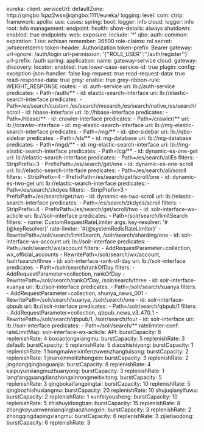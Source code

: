 eureka:
  client:
    serviceUrl:
      defaultZone: http://qingbo:1qaz2wsx@qingbo:1111/eureka/
logging:
  level:
    com:
      ctrip:
        framework:
          apollo:
            use:
              cases:
                spring:
                  boot:
                    logger: info
                  cloud:
                    logger: info
    root: info
management:
  endpoint:
    health:
      show-details: always
    shutdown:
      enabled: true
  endpoints:
    web:
      exposure:
        include: '*'
qbo:
  auth:
    common:
      expiration: 1
      iss: echisan
      remember: 36500
      role-claims: rol
      secret: jwtsecretdemo
      token-header: Authorization
      token-prefix: Bearer
  gateway:
    url-ignore: /auth/login
    url-permission: '{''ROLE_USER'':''/auth/register''}'
    url-prefix: /auth
spring:
  application:
    name: gateway-service
  cloud:
    gateway:
      discovery:
        locator:
          enabled: true
          lower-case-service-id: true
      plugin:
        config:
          exception-json-handler: false
          log-request: true
          read-request-data: true
          read-response-data: true
        grey:
          enable: true
          grey-ribbon-rule: WEIGHT_RESPONSE
      routes:
        - id: auth-service
          uri: lb://auth-service
          predicates:
            - Path=/auth/**
        - id: elastic-search-interface
          uri: lb://elastic-search-interface
          predicates:
            - Path=/es/search/custom,/es/search/msearch,/es/search/native,/es/search/scroll
        - id: hbase-interface
          uri: lb://hbase-interface
          predicates:
            - Path=/hbase/**
        - id: crawler-interface
          predicates:
            - Path=/crawler/**
          uri: lb://crawler-interface
        - id: mg-elastic-search-interface
          uri: lb://mg-elastic-search-interface
          predicates:
            - Path=/mg/**
        - id: qbo-sidebar
          uri: lb://qbo-sidebar
          predicates:
            - Path=/sb/**
        - id: mg-database
          uri: lb://mg-database
          predicates:
            - Path=/mgd/**
        - id: mg-elastic-search-interface
          uri: lb://mg-elastic-search-interface
          predicates:
            - Path=/cg/**
        - id: dynamic-es-one-get
          uri: lb://elastic-search-interface
          predicates:
            - Path=/es/search/aliEs
          filters:
            - StripPrefix=3
            - PrefixPath=/es/search/get/one
        - id: dynamic-es-one-scroll
          uri: lb://elastic-search-interface
          predicates:
            - Path=/es/search/ali/scroll
          filters:
            - StripPrefix=4
            - PrefixPath=/es/search/get/scroll/one
        - id: dynamic-es-two-get
          uri: lb://elastic-search-interface
          predicates:
            - Path=/es/search/zkdyes
          filters:
            - StripPrefix=3
            - PrefixPath=/es/search/get/two
        - id: dynamic-es-two-scroll
          uri: lb://elastic-search-interface
          predicates:
            - Path=/es/search/zkdyes/scroll
          filters:
            - StripPrefix=4
            - PrefixPath=/es/search/get/scroll/two
        - id: solr-interface-wx-acticle
          uri: lb://solr-interface
          predicates:
            - Path=/solr/search/limitSearch
          filters:
            - name: CustomRequestRateLimiter
              args:
                key-resolver: '#{@keyResolver}'
                rate-limiter: '#{@systemRedisRateLimiter}'
            - RewritePath=/solr/search/limitSearch, /solr/search/sharding/one
        - id: solr-interface-wx-account
          uri: lb://solr-interface
          predicates:
            - Path=/solr/search/wx/account
          filters:
            - AddRequestParameter=collection, wx_official_accounts
            - RewritePath=/solr/search/wx/account, /solr/search/three
        - id: solr-interface-rank-of-day
          uri: lb://solr-interface
          predicates:
            - Path=/solr/search/rankOfDay
          filters:
            - AddRequestParameter=collection, rankOfDay
            - RewritePath=/solr/search/rankOfDay, /solr/search/three
        - id: solr-interface-xuanya
          uri: lb://solr-interface
          predicates:
            - Path=/solr/search/xuanya
          filters:
            - AddRequestParameter=collection, shunya_news_001
            - RewritePath=/solr/search/xuanya, /solr/search/one
        - id: solr-interface-qbpub
          uri: lb://solr-interface
          predicates:
            - Path=/solr/search/qbpub/1
          filters:
            - AddRequestParameter=collection, qbpub_news_v3_470_1
            - RewritePath=/solr/search/qbpub/1, /solr/search/four
        - id: solr-interface
          uri: lb://solr-interface
          predicates:
            - Path=/solr/search/**
ratelimiter-conf:
    rateLimitMap:
        solr-interface-wx-acticle:
            API:
                burstCapacity: 8
                replenishRate: 4
            boxiaotongxiangmu:
                burstCapacity: 5
                replenishRate: 3
            default:
                burstCapacity: 5
                replenishRate: 5
            diaoshishiyong:
                burstCapacity: 1
                replenishRate: 1
            hongmaiweixinfenzuwenzhangtuisong:
                burstCapacity: 2
                replenishRate: 1
            jinanxinmeitizhongxin:
                burstCapacity: 3
                replenishRate: 2
            jingdongqingboguanjia:
                burstCapacity: 8
                replenishRate: 4
            kaipuyunxiangmuzhuanyong:
                burstCapacity: 3
                replenishRate: 1
            langfangguangdianzhongxinrongmeitixitong:
                burstCapacity: 5
                replenishRate: 3
            qingbokaifangpingtai:
                burstCapacity: 10
                replenishRate: 5
            qingbozhishuxiangmu:
                burstCapacity: 20
                replenishRate: 10
            shujuqianyifuwu:
                burstCapacity: 2
                replenishRate: 1
            xunfeiyousheng:
                burstCapacity: 10
                replenishRate: 5
            zhishuyidongban:
                burstCapacity: 15
                replenishRate: 8
            zhongkeyuanwenxianqingbaozhongxin:
                burstCapacity: 3
                replenishRate: 2
            zhongqingdapingxiangmu:
                burstCapacity: 6
                replenishRate: 3
            zijietiaodong:
                burstCapacity: 6
                replenishRate: 3
